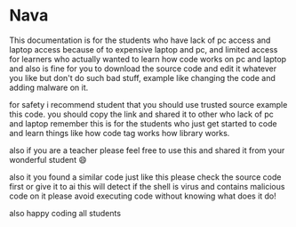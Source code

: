# Nava
This documentation is for the students who have lack of pc access and laptop access because of to expensive laptop and pc, and limited access for learners who actually wanted to learn how code works on pc and laptop and 
also is fine for you to download the source code and edit it whatever you like but don't do such bad stuff, example like changing the code and adding malware on it.


for safety i recommend student that you should use trusted source example this code. you should copy the link and shared it to other who lack of pc and laptop remember this is for the students who just get started to code and learn things like how code tag works how library works.

also if you are a teacher please feel free to use this and shared it from your wonderful student 😄 


also it you found a similar code just like this please check the source code first or give it to ai this will detect if the shell is virus and contains malicious code on it
please avoid executing code without knowing what does it do!

also happy coding all students
